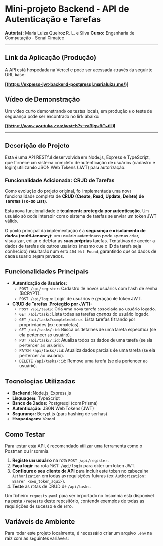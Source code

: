 # Mini-projeto Backend - API de Autenticação e Tarefas

**Autor(a):** Maria Luiza Queiroz R. L. e Silva
**Curso:** Engenharia de Computação - Senai Cimatec

---

## Link da Aplicação (Produção)

A API está hospedada na Vercel e pode ser acessada através da seguinte URL base:

**[(https://express-jwt-backend-postgresql.marialuiza.me/)]**

## Vídeo de Demonstração

Um vídeo curto demonstrando os testes locais, em produção e o teste de segurança pode ser encontrado no link abaixo:

**[(https://www.youtube.com/watch?v=reBlgw8O-tU)]**

---

## Descrição do Projeto

Esta é uma API RESTful desenvolvida em Node.js, Express e TypeScript, que fornece um sistema completo de autenticação de usuários (cadastro e login) utilizando JSON Web Tokens (JWT) para autorização.

### Funcionalidade Adicionada: CRUD de Tarefas

Como evolução do projeto original, foi implementada uma nova funcionalidade completa de **CRUD (Create, Read, Update, Delete) de Tarefas (To-do List)**.

Esta nova funcionalidade é **totalmente protegida por autenticação**. Um usuário só pode interagir com o sistema de tarefas se enviar um token JWT válido.

O ponto principal da implementação é a **segurança e o isolamento de dados (multi-tenancy)**: um usuário autenticado pode apenas criar, visualizar, editar e deletar as **suas próprias** tarefas. Tentativas de aceder a dados de tarefas de outros usuários (mesmo que o ID da tarefa seja conhecido) resultarão num erro `404 Not Found`, garantindo que os dados de cada usuário sejam privados.

## Funcionalidades Principais

* **Autenticação de Usuários:**
    * `POST /api/register`: Cadastro de novos usuários com hash de senha (BCRYPT).
    * `POST /api/login`: Login de usuários e geração de token JWT.
* **CRUD de Tarefas (Protegido por JWT):**
    * `POST /api/tasks`: Cria uma nova tarefa associada ao usuário logado.
    * `GET /api/tasks`: Lista todas as tarefas *apenas* do usuário logado.
    * `GET /api/tasks?completed=true`: Lista tarefas filtrando por propriedades (ex: completas).
    * `GET /api/tasks/:id`: Busca os detalhes de uma tarefa específica (se ela pertencer ao usuário).
    * `PUT /api/tasks/:id`: Atualiza todos os dados de uma tarefa (se ela pertencer ao usuário).
    * `PATCH /api/tasks/:id`: Atualiza dados parciais de uma tarefa (se ela pertencer ao usuário).
    * `DELETE /api/tasks/:id`: Remove uma tarefa (se ela pertencer ao usuário).

## Tecnologias Utilizadas

* **Backend:** Node.js, Express.js
* **Linguagem:** TypeScript
* **Banco de Dados:** Postgresql (com Prisma)
* **Autenticação:** JSON Web Tokens (JWT)
* **Segurança:** Bcrypt.js (para hashing de senhas)
* **Hospedagem:** Vercel

## Como Testar

Para testar esta API, é recomendado utilizar uma ferramenta como o Postman ou Insomnia.

1.  **Registe um usuário** na rota `POST /api/register`.
2.  **Faça login** na rota `POST /api/login` para obter um token JWT.
3.  **Configure o seu cliente de API** para incluir este token no cabeçalho `Authorization` em todas as requisições futuras (ex: `Authorization: Bearer <seu_token_aqui>`).
4.  **Teste** as rotas de CRUD de `/api/tasks`.

Um ficheiro `requests.yaml` para ser importado no Insomnia está disponível na pasta `/requests` deste repositório, contendo exemplos de todas as requisições de sucesso e de erro.

## Variáveis de Ambiente

Para rodar este projeto localmente, é necessário criar um arquivo `.env` na raiz com as seguintes variáveis:
